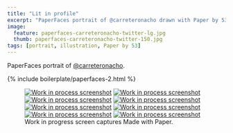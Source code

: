 ```yaml
---
title: "Lit in profile"
excerpt: "PaperFaces portrait of @carreteronacho drawn with Paper by 53 on an iPad."
image: 
  feature: paperfaces-carreteronacho-twitter-lg.jpg
  thumb: paperfaces-carreteronacho-twitter-150.jpg
tags: [portrait, illustration, Paper by 53]
---
```


PaperFaces portrait of [@carreteronacho](http://twitter.com/carreteronacho).

{% include boilerplate/paperfaces-2.html %}

<figure class="third">
  <a href="{{ site.url }}/assets/images/paperfaces-carreteronacho-process-1-lg.jpg"><img src="{{ site.url }}/assets/images/paperfaces-carreteronacho-process-1-600.jpg" alt="Work in process screenshot"></a>
  <a href="{{ site.url }}/assets/images/paperfaces-carreteronacho-process-2-lg.jpg"><img src="{{ site.url }}/assets/images/paperfaces-carreteronacho-process-2-600.jpg" alt="Work in process screenshot"></a>
  <a href="{{ site.url }}/assets/images/paperfaces-carreteronacho-process-3-lg.jpg"><img src="{{ site.url }}/assets/images/paperfaces-carreteronacho-process-3-600.jpg" alt="Work in process screenshot"></a>
  <a href="{{ site.url }}/assets/images/paperfaces-carreteronacho-process-4-lg.jpg"><img src="{{ site.url }}/assets/images/paperfaces-carreteronacho-process-4-600.jpg" alt="Work in process screenshot"></a>
  <a href="{{ site.url }}/assets/images/paperfaces-carreteronacho-process-5-lg.jpg"><img src="{{ site.url }}/assets/images/paperfaces-carreteronacho-process-5-600.jpg" alt="Work in process screenshot"></a>
  <a href="{{ site.url }}/assets/images/paperfaces-carreteronacho-process-6-lg.jpg"><img src="{{ site.url }}/assets/images/paperfaces-carreteronacho-process-6-600.jpg" alt="Work in process screenshot"></a>
  <a href="{{ site.url }}/assets/images/paperfaces-carreteronacho-process-7-lg.jpg"><img src="{{ site.url }}/assets/images/paperfaces-carreteronacho-process-7-600.jpg" alt="Work in process screenshot"></a>
  <a href="{{ site.url }}/assets/images/paperfaces-carreteronacho-process-8-lg.jpg"><img src="{{ site.url }}/assets/images/paperfaces-carreteronacho-process-8-600.jpg" alt="Work in process screenshot"></a>
  <figcaption>Work in progress screen captures Made with Paper.</figcaption>
</figure>